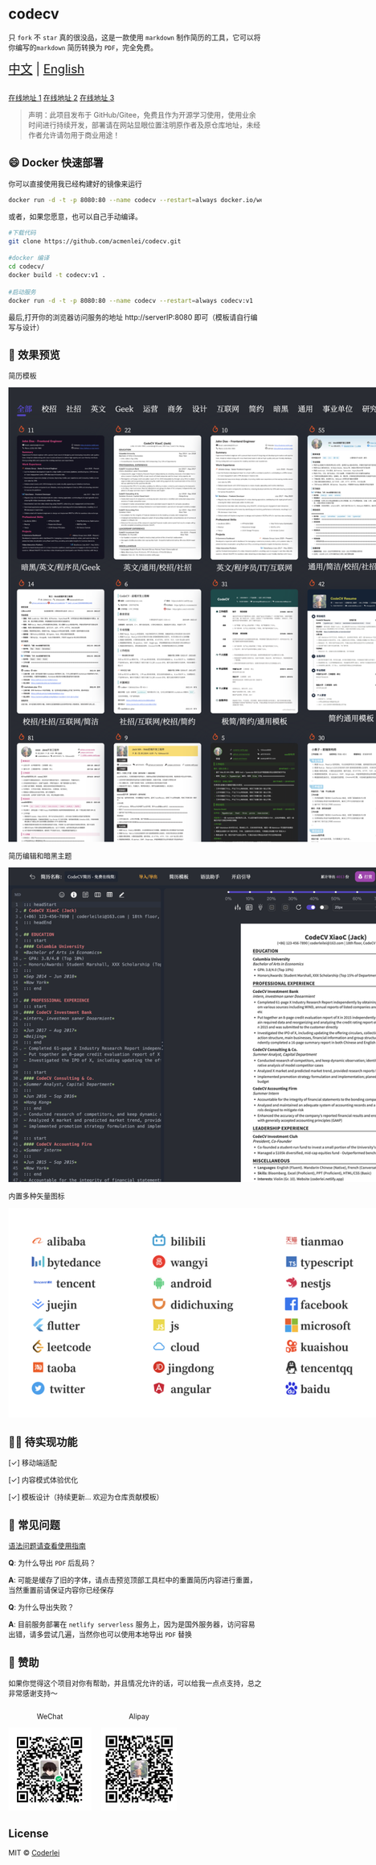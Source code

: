 # codecv

只 `fork` 不 `star` 真的很没品，这是一款使用 `markdown` 制作简历的工具，它可以将你编写的`markdown` 简历转换为 `PDF`，完全免费。

<div style="font-size: 1.5rem;">
  <a href="./README.md">中文</a> |
  <a href="./README.en.md">English</a>
</div>
</br>

[在线地址 1](http://codeleilei.gitee.io/markdown2pdf/) [在线地址 2](https://acmenlei.github.io/codecv/dist/) [在线地址 3](https://codingcv.netlify.app)

> 声明：此项目发布于 GitHub/Gitee，免费且作为开源学习使用，使用业余时间进行持续开发，部署请在网站显眼位置注明原作者及原仓库地址，未经作者允许请勿用于商业用途！

## 😄 Docker 快速部署

你可以直接使用我已经构建好的镜像来运行

```sh
docker run -d -t -p 8080:80 --name codecv --restart=always docker.io/wenyang0/codecv:latest
```

或者，如果您愿意，也可以自己手动编译。

```sh
#下载代码
git clone https://github.com/acmenlei/codecv.git

#docker 编译
cd codecv/
docker build -t codecv:v1 .

#启动服务
docker run -d -t -p 8080:80 --name codecv --restart=always codecv:v1
```

最后,打开你的浏览器访问服务的地址 http://serverIP:8080 即可（模板请自行编写与设计）

## 🤩 效果预览

<p>简历模板</p>

<img style="max-width: 1000px" src="./docs/templates.webp" alt="模板" />

<p>简历编辑和暗黑主题</p>

<img style="max-width: 1000px" src="./docs/editor.webp" alt="编辑页" />

<p>内置多种矢量图标</p>

<img style="max-width: 1000px" src="./docs/iconfont.webp" alt="矢量图标" />

## ✊🏻 待实现功能

[✓] 移动端适配

[✓] 内容模式体验优化

[✓] 模板设计（持续更新... 欢迎为仓库贡献模板）

## 🤔 常见问题

[语法问题请查看使用指南](https://codeleilei.gitee.io/markdown2pdf/#/syntax/helper)

**Q**: 为什么导出 `PDF` 后乱码？

**A**: 可能是缓存了旧的字体，请点击预览顶部工具栏中的重置简历内容进行重置，当然重置前请保证内容你已经保存

**Q**: 为什么导出失败？

**A**: 目前服务部署在 `netlify serverless` 服务上，因为是国外服务器，访问容易出错，请多尝试几遍，当然你也可以使用本地导出 `PDF` 替换

## 🙏 赞助

如果你觉得这个项目对你有帮助，并且情况允许的话，可以给我一点点支持，总之非常感谢支持～

<div style="display: flex; gap: 20px;">
	<div style="text-align: center">
		<p>WeChat</p>
		<img style="width: 165px" src="./docs/wechat.jpg" alt="微信" />
	</div>
	<div style="text-align: center">
		<p>Alipay</p>
		<img style="width: 150px" src="./docs/alipay.jpg" alt="支付宝" />
	</div>
</div>

## License

MIT © [Coderlei](./license)
